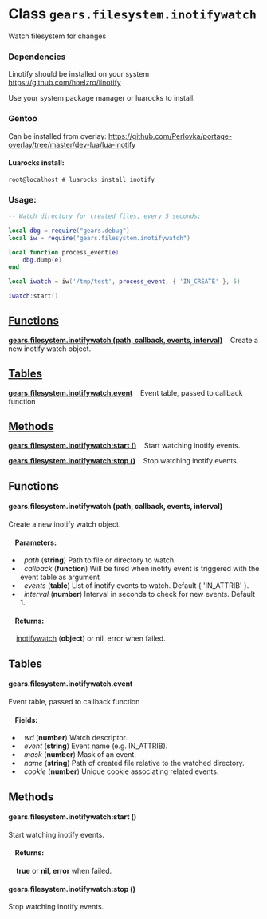Class `gears.filesystem.inotifywatch`
=====================================

Watch filesystem for changes

### Dependencies

Linotify should be installed on your system
https://github.com/hoelzro/linotify

Use your system package manager or luarocks to install.

### Gentoo

Can be installed from overlay:  https://github.com/Perlovka/portage-overlay/tree/master/dev-lua/lua-inotify

#### Luarocks install:

```shell
root@localhost # luarocks install inotify

```

### Usage:
```lua
-- Watch directory for created files, every 5 seconds:

local dbg = require("gears.debug")
local iw = require("gears.filesystem.inotifywatch")

local function process_event(e)
    dbg.dump(e)
end

local iwatch = iw('/tmp/test', process_event, { 'IN_CREATE' }, 5)

iwatch:start()
```

[Functions](#Functions)
-----------------------

**[gears.filesystem.inotifywatch (path, callback, events, interval)](#inotifywatch)** &nbsp;&nbsp; Create a new inotify watch object.

[Tables](#Tables)
-----------------

**[gears.filesystem.inotifywatch.event](#inotifywatch.event)** &nbsp;&nbsp; Event table, passed to callback function

[Methods](#Methods)
-------------------

**[gears.filesystem.inotifywatch:start ()](#inotifywatch.start)** &nbsp;&nbsp; Start watching inotify events.

**[gears.filesystem.inotifywatch:stop ()](#inotifywatch.stop)** &nbsp;&nbsp; Stop watching inotify events.


## <a name="Functions"></a>Functions

#### <a name="inotifywatch"></a>**gears.filesystem.inotifywatch (path, callback, events, interval)**

Create a new inotify watch object.

#### &nbsp;&nbsp;&nbsp; Parameters:

* &nbsp; *path* (**string**) Path to file or directory to watch.
* &nbsp; *callback* (**function**) Will be fired when inotify event is triggered with the event table as argument
* &nbsp; *events* (**table**) List of inotify events to watch. Default { 'IN\_ATTRIB' }.
* &nbsp; *interval* (**number**) Interval in seconds to check for new events. Default 1.

#### &nbsp;&nbsp;&nbsp; Returns:

&nbsp;&nbsp;&nbsp; [inotifywatch](#) (**object**) or nil, error when failed.

## <a name="Tables"></a>Tables

#### <a name="inotifywatch.event"></a>**gears.filesystem.inotifywatch.event**

Event table, passed to callback function

#### &nbsp;&nbsp;&nbsp; Fields:

* &nbsp; *wd* (**number**) Watch descriptor.
* &nbsp; *event* (**string**) Event name (e.g. IN\_ATTRIB).
* &nbsp; *mask* (**number**) Mask of an event.
* &nbsp; *name* (**string**) Path of created file relative to the watched directory.
* &nbsp; *cookie* (**number**) Unique cookie associating related events.

## <a name="Methods"></a>Methods

#### <a name="inotifywatch.start"></a>**gears.filesystem.inotifywatch:start ()**

 Start watching inotify events.

#### &nbsp;&nbsp;&nbsp; Returns:

&nbsp;&nbsp;&nbsp; **true** or **nil, error** when failed.

#### <a name="inotifywatch.stop"></a>**gears.filesystem.inotifywatch:stop ()**
 Stop watching inotify events.
